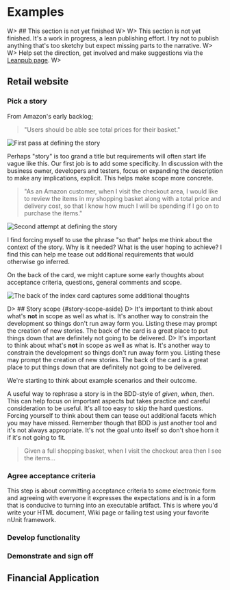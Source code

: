 # Examples

W> ## This section is not yet finished
W>
W> This section is not yet finished. It's a work in progress, a lean publishing effort. I try not to publish anything that's too sketchy but expect missing parts to the narrative.
W>
W> Help set the direction, get involved and make suggestions via the [Leanpub page](https://leanpub.com/essential_acceptance_testing).
W>

## Retail website

### Pick a story

From Amazon's early backlog;

> "Users should be able see total prices for their basket."

![First pass at defining the story](images/story_1.png)

Perhaps "story" is too grand a title but requirements will often start life vague like this. Our first job is to add some specificity. In discussion with the business owner, developers and testers, focus on expanding the description to make any implications, explicit. This helps make scope more concrete.

> "As an Amazon customer, when I visit the checkout area, I would like to review the items in my shopping basket along with a total price and delivery cost, so that I know how much I will be spending if I go on to purchase the items."

![Second attempt at defining the story](images/story_2.png)

I find forcing myself to use the phrase "so that" helps me think about the context of the story. Why is it needed? What is the user hoping to achieve? I find this can help me tease out additional requirements that would otherwise go inferred.

On the back of the card, we might capture some early thoughts about acceptance criteria, questions, general comments and scope.

![The back of the index card captures some additional thoughts](images/story_3.png)

D> ## Story scope {#story-scope-aside}
D> It's important to think about what's **not** in scope as well as what is. It's another way to constrain the development so things don't run away form you. Listing these may prompt the creation of new stories. The back of the card is a great place to put things down that are definitely not going to be delivered.
D> It's important to think about what's **not** in scope as well as what is. It's another way to constrain the development so things don't run away form you. Listing these may prompt the creation of new stories. The back of the card is a great place to put things down that are definitely not going to be delivered.


We're starting to think about example scenarios and their outcome.


A useful way to rephrase a story is in the BDD-style of _given_, _when_, _then_. This can help focus on important aspects but takes practice and careful consideration to be useful. It's all too easy to skip the hard questions. Forcing yourself to think about them can tease out additional facets which you may have missed. Remember though that BDD is just another tool and it's not always appropriate. It's not the goal unto itself so don't shoe horn it if it's not going to fit.

> Given a full shopping basket, when I visit the checkout area then I see the items...


### Agree acceptance criteria

This step is about committing acceptance criteria to some electronic form and agreeing with everyone it expresses the expectations and is in a form that is conducive to turning into an executable artifact. This is where you'd write your HTML document, Wiki page or failing test using your favorite nUnit framework.

### Develop functionality

### Demonstrate and sign off



## Financial Application
